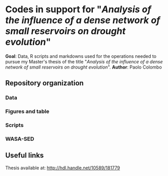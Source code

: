 # Codes in support for "*Analysis of the influence of a dense network of small reservoirs on drought evolution*"

**Goal**: Data, R scripts and markdowns used for the operations needed to pursue my Master's thesis of the title "*Analysis of the influence of a dense network of small reservoirs on drought evolution*".
**Author**: Paolo Colombo

## Repository organization

### Data

### Figures and table

### Scripts

### WASA-SED


## Useful links
Thesis available at: http://hdl.handle.net/10589/181779
